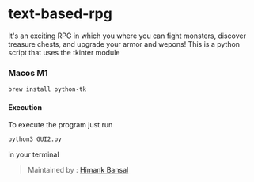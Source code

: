 # text-based-rpg
It's an exciting RPG in which you where you can fight monsters, discover treasure chests, and upgrade your armor and wepons!
This is a python script that uses the tkinter module

### Macos M1
```bash
brew install python-tk
```
#### Execution
To execute the program just run 
```bash
python3 GUI2.py
```
in your terminal

> Maintained by : [Himank Bansal](https://github.com/Himank101)
